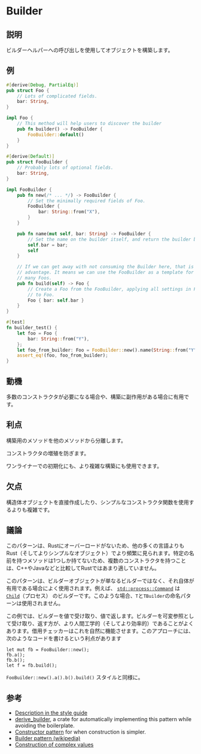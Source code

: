 # Builder

## 説明

ビルダーヘルパーへの呼び出しを使用してオブジェクトを構築します。

## 例

```rust
#[derive(Debug, PartialEq)]
pub struct Foo {
    // Lots of complicated fields.
    bar: String,
}

impl Foo {
    // This method will help users to discover the builder
    pub fn builder() -> FooBuilder {
        FooBuilder::default()
    }
}

#[derive(Default)]
pub struct FooBuilder {
    // Probably lots of optional fields.
    bar: String,
}

impl FooBuilder {
    pub fn new(/* ... */) -> FooBuilder {
        // Set the minimally required fields of Foo.
        FooBuilder {
            bar: String::from("X"),
        }
    }

    pub fn name(mut self, bar: String) -> FooBuilder {
        // Set the name on the builder itself, and return the builder by value.
        self.bar = bar;
        self
    }

    // If we can get away with not consuming the Builder here, that is an
    // advantage. It means we can use the FooBuilder as a template for constructing
    // many Foos.
    pub fn build(self) -> Foo {
        // Create a Foo from the FooBuilder, applying all settings in FooBuilder
        // to Foo.
        Foo { bar: self.bar }
    }
}

#[test]
fn builder_test() {
    let foo = Foo {
        bar: String::from("Y"),
    };
    let foo_from_builder: Foo = FooBuilder::new().name(String::from("Y")).build();
    assert_eq!(foo, foo_from_builder);
}
```

## 動機

多数のコンストラクタが必要になる場合や、構築に副作用がある場合に有用です。

## 利点

構築用のメソッドを他のメソッドから分離します。

コンストラクタの増殖を防ぎます。

ワンライナーでの初期化にも、より複雑な構築にも使用できます。

## 欠点

構造体オブジェクトを直接作成したり、シンプルなコンストラクタ関数を使用するよりも複雑です。

## 議論

このパターンは、Rustにオーバーロードがないため、他の多くの言語よりもRust（そしてよりシンプルなオブジェクト）でより頻繁に見られます。特定の名前を持つメソッドは1つしか持てないため、複数のコンストラクタを持つことは、C++やJavaなどと比較してRustではあまり適していません。

このパターンは、ビルダーオブジェクトが単なるビルダーではなく、それ自体が有用である場合によく使用されます。例えば、
[`std::process::Command`](https://doc.rust-lang.org/std/process/struct.Command.html)
は
[`Child`](https://doc.rust-lang.org/std/process/struct.Child.html)（プロセス）
のビルダーです。このような場合、`T`と`TBuilder`の命名パターンは使用されません。

この例では、ビルダーを値で受け取り、値で返します。ビルダーを可変参照として受け取り、返す方が、より人間工学的（そしてより効率的）であることがよくあります。借用チェッカーはこれを自然に機能させます。このアプローチには、次のようなコードを書けるという利点があります

```rust,ignore
let mut fb = FooBuilder::new();
fb.a();
fb.b();
let f = fb.build();
```

`FooBuilder::new().a().b().build()` スタイルと同様に。

## 参考

- [Description in the style guide](https://web.archive.org/web/20210104103100/https://doc.rust-lang.org/1.12.0/style/ownership/builders.html)
- [derive_builder](https://crates.io/crates/derive_builder), a crate for
  automatically implementing this pattern while avoiding the boilerplate.
- [Constructor pattern](../../idioms/ctor.md) for when construction is simpler.
- [Builder pattern (wikipedia)](https://en.wikipedia.org/wiki/Builder_pattern)
- [Construction of complex values](https://web.archive.org/web/20210104103000/https://rust-lang.github.io/api-guidelines/type-safety.html#c-builder)
